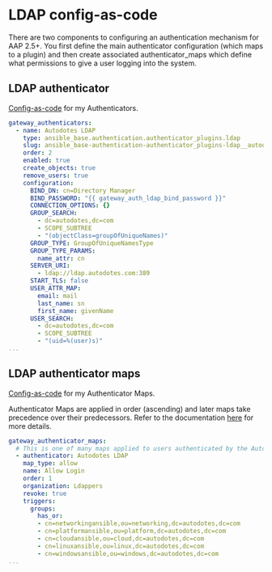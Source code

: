# LDAP config-as-code

There are two components to configuring an authentication mechanism for AAP 2.5+. You first define the main authenticator configuration (which maps to a plugin) and then create associated authenticator_maps which define what permissions to give a user logging into the system.

## LDAP authenticator

[Config-as-code](./authenticators.yml) for my Authenticators.

```yaml
gateway_authenticators:
  - name: Autodotes LDAP
    type: ansible_base.authentication.authenticator_plugins.ldap
    slug: ansible_base-authentication-authenticator_plugins-ldap__autodotes-ldap
    order: 2
    enabled: true
    create_objects: true
    remove_users: true
    configuration:
      BIND_DN: cn=Directory Manager
      BIND_PASSWORD: "{{ gateway_auth_ldap_bind_password }}"
      CONNECTION_OPTIONS: {}
      GROUP_SEARCH:
        - dc=autodotes,dc=com
        - SCOPE_SUBTREE
        - "(objectClass=groupOfUniqueNames)"
      GROUP_TYPE: GroupOfUniqueNamesType
      GROUP_TYPE_PARAMS:
        name_attr: cn
      SERVER_URI:
        - ldap://ldap.autodotes.com:389
      START_TLS: false
      USER_ATTR_MAP:
        email: mail
        last_name: sn
        first_name: givenName
      USER_SEARCH:
        - dc=autodotes,dc=com
        - SCOPE_SUBTREE
        - "(uid=%(user)s)"
...
```

## LDAP authenticator maps

[Config-as-code](./authenticator_maps.yml) for my Authenticator Maps.

Authenticator Maps are applied in order (ascending) and later maps take precedence over their predecessors. Refer to the documentation [here](https://docs.redhat.com/en/documentation/red_hat_ansible_automation_platform/2.5/html/access_management_and_authentication/gw-configure-authentication#gw-adjust-mapping-order) for more details.

```yaml
gateway_authenticator_maps:
  # This is one of many maps applied to users authenticated by the Autodotes LDAP authenticator
  - authenticator: Autodotes LDAP
    map_type: allow
    name: Allow Login
    order: 1
    organization: Ldappers
    revoke: true
    triggers:
      groups:
        has_or:
        - cn=networkingansible,ou=networking,dc=autodotes,dc=com
        - cn=platformansible,ou=platform,dc=autodotes,dc=com
        - cn=cloudansible,ou=cloud,dc=autodotes,dc=com
        - cn=linuxansible,ou=linux,dc=autodotes,dc=com
        - cn=windowsansible,ou=windows,dc=autodotes,dc=com
...
```

